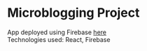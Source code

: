 # Microblogging Project

App deployed using Firebase [here](https://micro-blogging-project-b48cb.web.app/)\
Technologies used: React, Firebase
